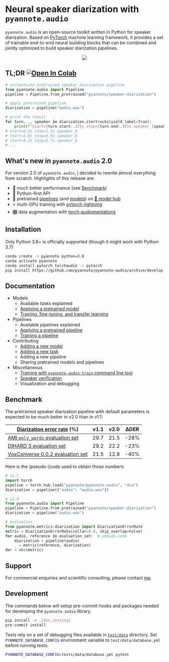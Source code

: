 # Neural speaker diarization with `pyannote.audio`

`pyannote.audio` is an open-source toolkit written in Python for speaker diarization. Based on [PyTorch](pytorch.org) machine learning framework, it provides a set of trainable end-to-end neural building blocks that can be combined and jointly optimized to build speaker diarization pipelines.

<p align="center">
 <a href="https://www.youtube.com/watch?v=37R_R82lfwA"><img src="https://img.youtube.com/vi/37R_R82lfwA/0.jpg"></a>
</p>


## TL;DR [![Open In Colab](https://colab.research.google.com/assets/colab-badge.svg)](https://colab.research.google.com/github/pyannote/pyannote-audio/blob/develop/tutorials/intro.ipynb)


```python
# instantiate pretrained speaker diarization pipeline
from pyannote.audio import Pipeline
pipeline = Pipeline.from_pretrained("pyannote/speaker-diarization")

# apply pretrained pipeline
diarization = pipeline("audio.wav")

# print the result
for turn, _, speaker in diarization.itertracks(yield_label=True):
    print(f"start={turn.start:.1f}s stop={turn.end:.1f}s speaker_{speaker}")
# start=0.2s stop=1.5s speaker_A
# start=1.8s stop=3.9s speaker_B
# start=4.2s stop=5.7s speaker_A
# ...
```

## What's new in `pyannote.audio` 2.0

For version 2.0 of `pyannote.audio`, [I](https://herve.niderb.fr) decided to rewrite almost everything from scratch.
Highlights of this release are:

- :exploding_head: much better performance (see [Benchmark](#benchmark))
- :snake: Python-first API
- :hugs: pretrained [pipelines](https://hf.co/models?other=pyannote-audio-pipeline) (and [models](https://hf.co/models?other=pyannote-audio-model)) on [:hugs: model hub](https://huggingface.co/pyannote)
- :zap: multi-GPU training with [pytorch-lightning](https://pytorchlightning.ai/)
- :control_knobs: data augmentation with [torch-audiomentations](https://github.com/asteroid-team/torch-audiomentations)

## Installation

Only Python 3.8+ is officially supported (though it might work with Python 3.7)

```bash
conda create -n pyannote python=3.8
conda activate pyannote
conda install pytorch torchaudio -c pytorch
pip install https://github.com/pyannote/pyannote-audio/archive/develop.zip
```

## Documentation

- Models
    - Available tasks explained
    - [Applying a pretrained model](tutorials/applying_a_model.ipynb)
    - [Training, fine-tuning, and transfer learning](tutorials/training_a_model.ipynb)
- Pipelines
    - Available pipelines explained
    - [Applying a pretrained pipeline](tutorials/applying_a_pipeline.ipynb)
    - [Training a pipeline](tutorials/voice_activity_detection.ipynb)
- Contributing
    - [Adding a new model](tutorials/add_your_own_model.ipynb)
    - [Adding a new task](tutorials/add_your_own_task.ipynb)
    - Adding a new pipeline
    - Sharing pretrained models and pipelines
- Miscellaneous
    - [Training with `pyannote-audio-train` command line tool](tutorials/training_with_cli.md)
    - [Speaker verification](tutorials/speaker_verification.ipynb)
    - Visualization and debugging

## Benchmark

The pretrained speaker diarization pipeline with default parameters is expected to be much better in v2.0 than in v1.1:

| [Diarization error rate](http://pyannote.github.io/pyannote-metrics/reference.html#diarization) (%) | v1.1 | v2.0 | ∆DER |
| --------------------------------------------------------------------------------------------------- | ---- | ---- | ---- |
| [AMI `only_words` evaluation set](https://github.com/BUTSpeechFIT/AMI-diarization-setup)            | 29.7 | 21.5 | -28% |
| [DIHARD 3 evaluation set](https://arxiv.org/abs/2012.01477)                                         | 29.2 | 22.2 | -23% |
| [VoxConverse 0.0.2 evaluation set](https://github.com/joonson/voxconverse)                          | 21.5 | 12.8 | -40% |

Here is the (pseudo-)code used to obtain those numbers:

```python
# v1.1
import torch
pipeline = torch.hub.load("pyannote/pyannote-audio", "dia")
diarization = pipeline({"audio": "audio.wav"})

# v2.0
from pyannote.audio import Pipeline
pipeline = Pipeline.from_pretrained("pyannote/speaker-diarization")
diarization = pipeline("audio.wav")

# evaluation
from pyannote.metrics.diarization import DiarizationErrorRate
metric = DiarizationErrorRate(collar=0.0, skip_overlap=False)
for audio, reference in evaluation_set:  # pseudo-code
    diarization = pipeline(audio)
    _ = metric(reference, diarization)
der = abs(metric)
```

## Support

For commercial enquiries and scientific consulting, please contact [me](mailto:herve@niderb.fr).


## Development

The commands below will setup pre-commit hooks and packages needed for developing the `pyannote.audio` library.

```bash
pip install -e .[dev,testing]
pre-commit install
```

Tests rely on a set of debugging files available in [`test/data`](test/data) directory.
Set `PYANNOTE_DATABASE_CONFIG` environment variable to `test/data/database.yml` before running tests:

```bash
PYANNOTE_DATABASE_CONFIG=tests/data/database.yml pytest
```

